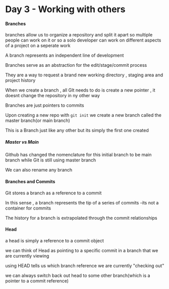 # Day 3 - Working with others

#### Branches

branches allow us to organize a repository and split it apart so multiple people can work on it or so a solo developer can work on different aspects of a project on a seperate work

A branch represents an independent line of development

Branches serve as an abstraction for the edit/stage/commit process

They are a way to request a brand new working directory , staging area and project history

When we create a branch , all GIt needs to do is create a new pointer , it doesnt change the repository in ny other way 

Branches are just pointers to commits 

Upon creating a new repo with `git init` we create a new branch called the master branch(or main branch)

This is a Branch just like any other but its simply the first one created 



##### Master vs Main

Github has changed the nomenclature for this initial branch to be main branch while Git is still using master branch 

We can also rename any branch 



#### Branches and Commits

Git stores a branch as a reference to a commit 

In this sense , a branch represents the tip of a series of commits -its not a container for commits 

The history for a branch is extrapolated through the commit relationships 



#### Head

a head is simply a reference to a commit object 

we can think of Head as pointing to a specific commit in a branch that we are currently viewing 

using HEAD tells us which branch reference we are currently "checking out"

we can always switch back out head to some other branch(which is a pointer to a commit reference)
